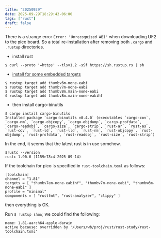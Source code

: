 ```yaml
---
title: "20250929"
date: 2025-09-29T18:29:43-06:00
tags: ["rust"]
draft: false
---
```


There is a strange error ```Error: "Unrecognized ABI"``` when downloading UF2 to the pico board. So a total re-installation after removing both ```.cargo``` and ```.rustup``` directories.

* install rust

```
$ curl --proto '=https' --tlsv1.2 -sSf https://sh.rustup.rs | sh
```

* [install for some embedded targets](https://docs.rust-embedded.org/book/intro/install.html)

```
$ rustup target add thumbv6m-none-eabi 
$ rustup target add thumbv7m-none-eabi
$ rustup target add thumbv8m.main-none-eabi
$ rustup target add thumbv8m.main-none-eabihf
```

* then install cargo-binutils

```
$ cargo install cargo-binutils
Installed package `cargo-binutils v0.4.0` (executables `cargo-cov`, `cargo-nm`, `cargo-objcopy`, `cargo-objdump`, `cargo-profdata`, `cargo-readobj`, `cargo-size`, `cargo-strip`, `rust-ar`, `rust-as`, `rust-cov`, `rust-ld`, `rust-lld`, `rust-nm`, `rust-objcopy`, `rust-objdump`, `rust-profdata`, `rust-readobj`, `rust-size`, `rust-strip`)
```

In the end, it seems that the latest rust is in use somehow. 

```
$rustc --version
rustc 1.90.0 (1159e78c4 2025-09-14)
```

If the toolchain for pico is specified in ```rust-toolchain.toml``` as follows:

```
[toolchain]
channel = "1.81"
targets = [ "thumbv7em-none-eabihf", "thumbv7m-none-eabi", "thumbv6m-none-eabi" ]
profile = "minimal"
components = [ "rustfmt", "rust-analyzer", "clippy" ]
```

then everything is OK.

Run ```$ rustup show```, we could find the following:

```
name: 1.81-aarch64-apple-darwin
active because: overridden by '/Users/wb/proj/rust/rust-study/rust-toolchain.toml'
```

